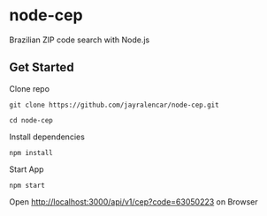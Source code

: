 # node-cep
Brazilian ZIP code search with Node.js

## Get Started
Clone repo
```
git clone https://github.com/jayralencar/node-cep.git
``` 
```
cd node-cep
``` 
Install dependencies
```
npm install
``` 
Start App
```
npm start
``` 
Open [http://localhost:3000/api/v1/cep?code=63050223](http://localhost:3000/api/v1/cep?code=63050223) on Browser
